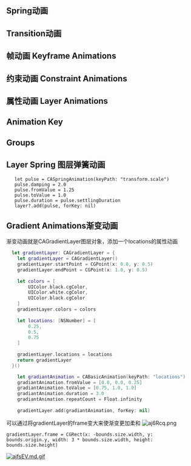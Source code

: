 ## Spring动画

## Transition动画

## 帧动画 Keyframe Animations

## 约束动画 Constraint Animations

## 属性动画 Layer Animations

## Animation Key

## Groups

## Layer Spring 图层弹簧动画
 ```
    let pulse = CASpringAnimation(keyPath: "transform.scale")
    pulse.damping = 2.0
    pulse.fromValue = 1.25
    pulse.toValue = 1.0
    pulse.duration = pulse.settlingDuration 
    layer?.add(pulse, forKey: nil)
 ```

## Gradient Animations渐变动画

渐变动画就是CAGradientLayer图层对象，添加一个locations的属性动画


``` Swift
  let gradientLayer: CAGradientLayer = {
    let gradientLayer = CAGradientLayer()
    gradientLayer.startPoint = CGPoint(x: 0.0, y: 0.5)
    gradientLayer.endPoint = CGPoint(x: 1.0, y: 0.5)
    
    let colors = [
        UIColor.black.cgColor,
        UIColor.white.cgColor,
        UIColor.black.cgColor
    ]
    gradientLayer.colors = colors
    
    let locations: [NSNumber] = [
        0.25,
        0.5,
        0.75
    ]
    
    gradientLayer.locations = locations
    return gradientLayer
  }()
```

```Swift
    let gradiantAnimation = CABasicAnimation(keyPath: "locations")
    gradiantAnimation.fromValue = [0.0, 0.0, 0.25]
    gradiantAnimation.toValue = [0.75, 1.0, 1.0]
    gradiantAnimation.duration = 3.0
    gradiantAnimation.repeatCount = Float.infinity
    
    gradientLayer.add(gradiantAnimation, forKey: nil)
```



可以通过将gradientLayer的frame变大来使渐变更加柔和
![aj6Rcq.png](https://s1.ax1x.com/2020/08/12/aj6Rcq.png)
```
gradientLayer.frame = CGRect(x: -bounds.size.width, y: bounds.origin.y, width: 3 * bounds.size.width, height: bounds.size.height)

```

[![ajfsEV.md.gif](https://s1.ax1x.com/2020/08/12/ajfsEV.md.gif)](https://imgchr.com/i/ajfsEV)
